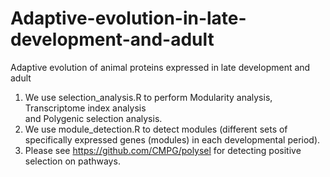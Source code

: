 # Adaptive-evolution-in-late-development-and-adult
Adaptive evolution of animal proteins expressed in late development and adult
1. We use selection_analysis.R to perform Modularity analysis, Transcriptome index analysis  
and Polygenic selection analysis.
2. We use module_detection.R to detect modules (different sets of specifically expressed genes (modules) in each developmental period).
3. Please see https://github.com/CMPG/polysel for detecting positive selection on pathways.


